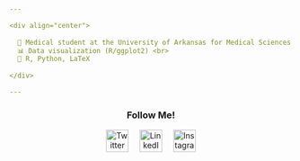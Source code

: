 ```yaml
---

<div align="center">
  
  🏫 Medical student at the University of Arkansas for Medical Sciences <br>
  📊 Data visualization (R/ggplot2) <br>
  📁 R, Python, LaTeX
  
</div>

---
```

<div align="center">
  
  ### Follow Me!

  <img src="https://cdn2.iconfinder.com/data/icons/social-media-2285/512/1_Twitter3_colored_svg-512.png" alt="Twitter" width=40 height=40> &nbsp; &nbsp;
  <img src="https://cdn2.iconfinder.com/data/icons/social-media-2285/512/1_Linkedin_unofficial_colored_svg-512.png" alt="LinkedIn" width=40 height=40> &nbsp; &nbsp;
  <img src="https://cdn2.iconfinder.com/data/icons/social-media-2285/512/1_Instagram_colored_svg_1-512.png" alt="Instagram" width=40 height=40>
  
</div>
